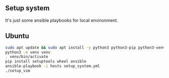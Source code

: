 ## Setup system

It's just some ansible playbooks for local environment.

## Ubuntu

```bash
sudo apt update && sudo apt install -y python3 python3-pip python3-venv
python3 -m venv venv
. venv/bin/activate
pip install setuptools wheel ansible
ansible-playbook -i hosts setup_system.yml
./setup_vim
```
